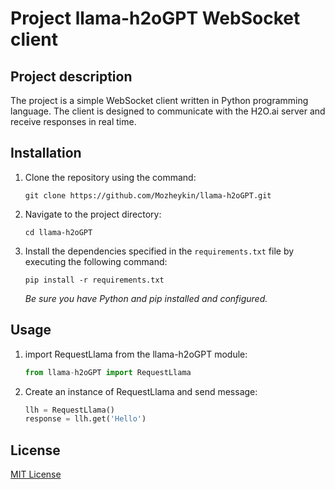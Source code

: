 # Project llama-h2oGPT WebSocket client

## Project description

The project is a simple WebSocket client written in Python programming language. The client is designed to communicate with the H2O.ai server and receive responses in real time.

## Installation

1. Clone the repository using the command:

   ```
   git clone https://github.com/Mozheykin/llama-h2oGPT.git
   ```

2. Navigate to the project directory:

   ```
   cd llama-h2oGPT
   ```

3. Install the dependencies specified in the `requirements.txt` file by executing the following command:

   ```
   pip install -r requirements.txt
   ```

   _Be sure you have Python and pip installed and configured._

## Usage

1. import RequestLlama from the llama-h2oGPT module:

   ```python
   from llama-h2oGPT import RequestLlama
   ```

2. Create an instance of RequestLlama and send message:

   ```python
   llh = RequestLlama()
   response = llh.get('Hello')
   ```

## License

[MIT License](https://github.com/Mozheykin/llama-h2oGPT/LICENSE)